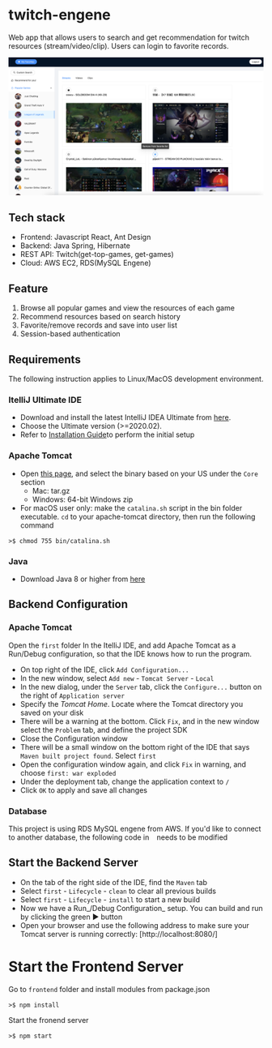 # twitch-engene
Web app that allows users to search and get recommendation for twitch resources (stream/video/clip). Users can login to favorite records.

<img src="frontend/public/twitch_engene.png" width="800" >

## Tech stack
- Frontend: Javascript React, Ant Design
- Backend: Java Spring, Hibernate
- REST API: Twitch(get-top-games, get-games)
- Cloud: AWS EC2, RDS(MySQL Engene)

## Feature
1. Browse all popular games and view the resources of each game
2. Recommend resources based on search history
3. Favorite/remove records and save into user list
4. Session-based authentication

## Requirements
The following instruction applies to Linux/MacOS development environment.

### ItelliJ Ultimate IDE
- Download and install the latest IntelliJ IDEA Ultimate from [here](http://jetbrains.com/idea/download). 
- Choose the Ultimate version (>=2020.02).
- Refer to [Installation Guide](https://www.jetbrains.com/help/idea/run-for-the-first-time.html)to perform the initial setup

### Apache Tomcat
- Open [this page](http://tomcat.apache.org/download-90.cgi), and select the binary based on your US under the `Core` section
	- Mac: tar.gz
	- Windows: 64-bit Windows zip
- For macOS user only: make the `catalina.sh` script in the bin folder executable.  `cd` to your apache-tomcat directory, then run the following command
```shell
>$ chmod 755 bin/catalina.sh
```
### Java
- Download Java 8 or higher from [here](https://www.oracle.com/java/technologies/downloads/#java8)

## Backend Configuration
### Apache Tomcat
Open the `first` folder In the ItelliJ IDE, and add Apache Tomcat as a Run/Debug configuration, so that the IDE knows how to run the program.  
- On top right of the IDE, click `Add Configuration...`
- In the new window, select `Add new` - `Tomcat Server` - `Local`
- In the new dialog, under the `Server` tab, click the `Configure...` button on the right of `Application server`
- Specify the _Tomcat Home_. Locate where the Tomcat directory you saved on your disk
- There will be a warning at the bottom.  Click `Fix`, and in the new window select the `Problem` tab, and define the project SDK
- Close the Configuration window
- There will be a small window on the bottom right of the IDE that says `Maven built project found`.  Select `first`
- Open the configuration window again, and click `Fix` in warning, and choose `first: war exploded`
- Under the deployment tab, change the application context to `/`
- Click `OK` to apply and save all changes

### Database
This project is using RDS MySQL engene from AWS.  If you'd like to connect to another database, the following code in ` ` needs to be modified


## Start the Backend Server
- On the tab of the right side of the IDE, find the `Maven` tab
- Select `first` - `Lifecycle` - `clean` to clear all previous builds
- Select `first` - `Lifecycle` - `install` to start a new build
- Now we have a Run_/Debug Configuration_ setup. You can build and run by clicking the green ▶️ button
- Open your browser and use the following address to make sure your Tomcat server is running correctly: [http://localhost:8080/]

# Start the Frontend Server
Go to `frontend` folder and install modules from package.json
```shell
>$ npm install 
```

Start the fronend server
```shell
>$ npm start
```
